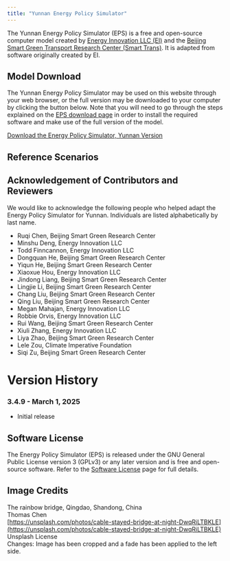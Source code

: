 ```yaml
---
title: "Yunnan Energy Policy Simulator"
---
```


The Yunnan Energy Policy Simulator (EPS) is a free and open-source computer model created by [Energy Innovation LLC (EI)](https://energyinnovation.org/) and the [Beijing Smart Green Transport Research Center (Smart Trans)](http://smart-trans.net/). It is adapted from software originally created by EI.

## Model Download

The Yunnan Energy Policy Simulator may be used on this website through your web browser, or the full version may be downloaded to your computer by clicking the button below. Note that you will need to go through the steps explained on the [EPS download page](../download) in order to install the required software and make use of the full version of the model.

<p><a href="https://wkf.ms/3EPn6q6" class="btn">Download the Energy Policy Simulator, Yunnan Version</a></p>

## Reference Scenarios

## Acknowledgement of Contributors and Reviewers
We would like to acknowledge the following people who helped adapt the Energy Policy Simulator for Yunnan. Individuals are listed alphabetically by last name.

* Ruqi Chen, Beijing Smart Green Research Center
* Minshu Deng, Energy Innovation LLC
* Todd Finncannon, Energy Innovation LLC
* Dongquan He, Beijing Smart Green Research Center
* Yiqun He, Beijing Smart Green Research Center
* Xiaoxue Hou, Energy Innovation LLC
* Jindong Liang, Beijing Smart Green Research Center
* Lingjie Li, Beijing Smart Green Research Center
* Chang Liu, Beijing Smart Green Research Center
* Qing Liu, Beijing Smart Green Research Center
* Megan Mahajan, Energy Innovation LLC
* Robbie Orvis, Energy Innovation LLC
* Rui Wang, Beijing Smart Green Research Center
* Xiuli Zhang, Energy Innovation LLC
* Liya Zhao, Beijing Smart Green Research Center
* Lele Zou, Climate Imperative Foundation
* Siqi Zu, Beijing Smart Green Research Center

# Version History

### **3.4.9 - March 1, 2025**

* Initial release

## Software License

The Energy Policy Simulator (EPS) is released under the GNU General Public License version 3 (GPLv3) or any later version and is free and open-source software. Refer to the [Software License](../software-license) page for full details.

## Image Credits
The rainbow bridge, Qingdao, Shandong, China<br/>
Thomas Chen<br/>
[https://unsplash.com/photos/cable-stayed-bridge-at-night-DwqRiLTBKLE](https://unsplash.com/photos/cable-stayed-bridge-at-night-DwqRiLTBKLE)<br/>
Unsplash License<br/>
Changes: Image has been cropped and a fade has been applied to the left side.
